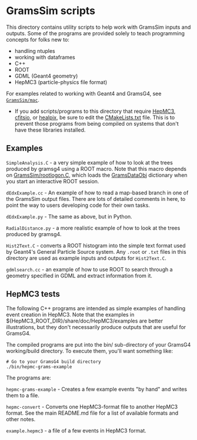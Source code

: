 # GramsSim scripts

This directory contains utility scripts to help work with GramsSim
inputs and outputs. Some of the programs are provided solely to teach
programming concepts for folks new to:

- handling ntuples
- working with dataframes
- C++
- ROOT
- GDML (Geant4 geometry)
- HepMC3 (particle-physics file format)

For examples related to working with Geant4 and GramsG4, see [`GramsSim/mac`](../mac).

- If you add scripts/programs to this directory that require [HepMC3][10], [cfitsio][17], or [healpix][18], be sure to edit the [CMakeLists.txt](./CMakeLists.txt) file. This is to prevent those programs from being compiled on systems that don't have these libraries installed.  

[10]: https://gitlab.cern.ch/hepmc/HepMC3
[17]: https://heasarc.gsfc.nasa.gov/fitsio/
[18]: https://healpix.jpl.nasa.gov/

## Examples

`SimpleAnalysis.C` - a very simple example of how to look at the trees
produced by gramsg4 using a ROOT macro. Note that this macro depends
on [GramsSim/rootlogon.C](../rootlogon.C), which loads the
[GramsDataObj](../GramsDataObj) dictionary when you start an
interactive ROOT session.

`dEdxExample.cc` - An example of how to read a map-based branch in one
of the GramsSim output files.  There are lots of detailed comments in
here, to point the way to users developing code for their own tasks.

`dEdxExample.py` - The same as above, but in Python.

`RadialDistance.py` - a more realistic example of how to look at the
trees produced by gramsg4.

`Hist2Text.C` - converts a ROOT histogram into the simple text format
used by Geant4's General Particle Source system. Any `.root` or `.txt`
files in this directory are used as example inputs and outputs for
`Hist2Text.C`.

`gdmlsearch.cc` - an example of how to use ROOT to search through a
geometry specified in GDML and extract information from it.

## HepMC3 tests

The following C++ programs are intended as simple examples of handling
event creation in HepMC3. Note that the examples in
${HepMC3_ROOT_DIR}/share/doc/HepMC3/examples are better illustrations,
but they don't necessarily produce outputs that are useful for
GramsG4.

The compiled programs are put into the bin/ sub-directory of your
GramsG4 working/build directory. To execute them, you'll want 
something like:

    # Go to your GramsG4 build directory
    ./bin/hepmc-grams-example

The programs are:

`hepmc-grams-example` - Creates a few example events "by hand" and
writes them to a file.

`hepmc-convert` - Converts one HepMC3-format file to another HepMC3
format. See the main README.md file for a list of available formats
and other notes.

`example.hepmc3` - a file of a few events in HepMC3 format.


